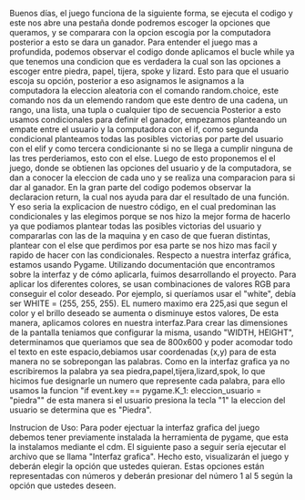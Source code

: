 Buenos días, el juego funciona de la siguiente forma, se ejecuta el codigo y este nos abre una pestaña donde podremos escoger la opciones que queramos, y se comparara con la opcion escogia por la computadora posterior a esto se dara un ganador. 
Para entender el juego mas a profundida, podemos observar el codigo donde aplicamos el bucle while ya que tenemos una condicion que es verdadera la cual son las opciones a escoger entre piedra, papel, tijera, spoke y lizard. Esto para que el usuario escoja su opción, posterior a eso asignamos le asignamos a la computadora la eleccion aleatoria con el comando random.choice, este comando nos da un elemendo random que este dentro de una cadena, un rango, una lista, una tupla o cualquier tipo de secuencia 
Posterior a esto usamos condicionales para definir el ganador, empezamos planteando un empate entre el usuario y la computadora con el if, como segunda condicional planteamos todas las posibles victorias por parte del usuario con el elif y como tercera condicionante si no se llega a cumplir ninguna de las tres perderiamos, esto con el else.
Luego de esto proponemos el el juego, donde se obtienen las opciones del usuario y de la computadora, se dan a conocer la eleccion de cada uno y se realiza una comparacion para si dar al ganador.
En la gran parte del codigo podemos observar la declaracion return, la cual nos ayuda para dar el resultado de una función.
Y eso seria la explicacion de nuestro código, en el cual predominan las condicionales y las elegimos porque se nos hizo la mejor forma de hacerlo ya que podiamos plantear todas las posibles victorias del usuario y compararlas con las de la maquina y en caso de que fueran distintas, plantear con el else que perdimos por esa parte se nos hizo mas facil y rapido de hacer con las condicionales.
Respecto a nuestra interfaz gráfica, estamos usando Pygame. Utilizando documentación que encontramos sobre la interfaz y de cómo aplicarla, fuimos desarrollando el proyecto. Para aplicar los diferentes colores, se usan combinaciones de valores RGB para conseguir el color deseado. Por ejemplo, si queríamos usar el "white", debía ser WHITE = (255, 255, 255).
EL numero maximo era 225,asi que segun el color y el brillo deseado se aumenta o disminuye estos valores, De esta manera, aplicamos colores en nuestra interfaz.Para crear las dimensiones de la pantalla teniamos que configurar la misma, usando "WIDTH, HEIGHT", determinamos que queriamos que sea de 800x600 y poder acomodar todo el texto en este espacio,debiamos usar coordenadas (x,y) para de esta manera no se sobrepongan las palabras.
Como en la interfaz grafica ya no escribiremos la palabra ya sea piedra,papel,tijera,lizard,spok, lo que hicimos fue designarle un numero que represente cada palabra, para ello usamos la funcion "if event.key == pygame.K_1: eleccion_usuario = "piedra"" de esta manera si el usuario presiona la tecla "1" la eleccion del usuario se determina que es "Piedra".

Instrucion de Uso:
Para poder ejectuar la interfaz grafica del juego debemos tener previamente instalada la herramienta de pygame, que esta la instalamos mediante el cdm.
El siguiente paso a seguir sería ejecutar el archivo que se llama "Interfaz grafica". Hecho esto, visualizarán el juego y deberán elegir la opción que ustedes quieran. Estas opciones están representadas con números y deberán presionar del número 1 al 5 según la opción que ustedes deseen.
